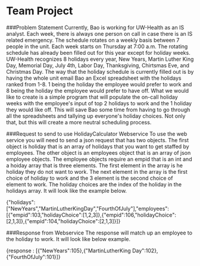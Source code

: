 # Team Project

###Problem Statement
Currently, Bao is working for UW-Health as an IS analyst. Each week, there is always one person on call in case there is an IS related emergency. The schedule rotates on a weekly basis between 7 people in the unit. Each week starts on Thursday at 7:00 a.m. The rotating schedule has already been filled out for this year except for holiday weeks. UW-Health recognizes 8 holidays every year, New Years, Martin Luther King Day, Memorial Day, July 4th, Labor Day, Thanksgiving, Chirtsmas Eve, and Christmas Day. The way that the holiday schedule is currently filled out is by having the whole unit email Bao an Excel spreadsheet with the holidays ranked from 1-8. 1 being the holiday the employee would prefer to work and 8 being the holiday the employee would prefer to have off. What we would like to create is a simple program that will populate the on-call holiday weeks with the employee's input of top 2 holidays to work and the 1 holiday they would like off. This will save Bao some time from having to go through all the spreadsheets and tallying up everyone's holiday choices. Not only that, but this will create a more neutral scheduling process. 

###Request to send to use HolidayCalculator Webservice
 To use the web service you will need to send a json request that has two objects.  The first object is holiday that is an array of holidays that you want to get staffed by employees.  The other object is an employees object that is an array of json employee objects.  The employee objects require an empid that is an int and a hoiday array that is three elements.  The first element in the array is he holiday they do not want to work.  The next element in the array is the first choice of holiday to work and the 3 element is the second choice of element to work.  The holiday choices are the index of the holiday in the holidays array.  It will look like the example below.
 
 {"holidays":["NewYears","MartinLutherKingDay","FourthOfJuly"],"employees":[{"empid":103,"holidayChoice":[1,2,3]},{"empid":106,"holidayChoice":[2,1,3]},{"empid":104,"holidayChoice":[2,1,3]}]}
 
###Response from Webservice
The response will match up an employee to the holiday to work.  It will look like below example.
 
 {response : [{"NewYears":105},{"MartinLutherKing Day":102},{"FourthOfJuly":101}]}
